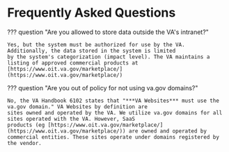 # Frequently Asked Questions

??? question "Are you allowed to store data outside the VA's intranet?"

    Yes, but the system must be authorized for use by the VA. Additionally, the data stored in the system is limited
    by the system's categorization (impact level). The VA maintains a listing of approved commercial products at
    [https://www.oit.va.gov/marketplace/](https://www.oit.va.gov/marketplace/)

??? question "Are you out of policy for not using va.gov domains?"

    No, the VA Handbook 6102 states that "***VA Websites*** must use the va.gov domain." VA Websites by definition are 
    sites owned and operated by the VA. We utilize va.gov domains for all sites operated with the VA. However, SaaS 
    products (eg [https://www.oit.va.gov/marketplace/](https://www.oit.va.gov/marketplace/)) are owned and operated by 
    commercial entities. These sites operate under domains registered by the vendor.